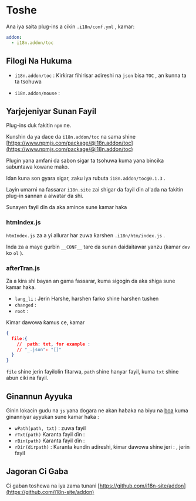 # Toshe

Ana iya saita plug-ins a cikin `.i18n/conf.yml` , kamar:

```yml
addon:
  - i18n.addon/toc
```

## Filogi Na Hukuma

* `i18n.addon/toc` :
  Ƙirƙirar fihirisar adireshi na `json` bisa `TOC` , an kunna ta ta tsohuwa

* `i18n.addon/mouse` :

## Yarjejeniyar Sunan Fayil

Plug-ins duk fakitin `npm` ne.

Kunshin da ya dace da `i18n.addon/toc` na sama shine [https://www.npmjs.com/package/@i18n.addon/toc](https://www.npmjs.com/package/@i18n.addon/toc)

Plugin yana amfani da sabon sigar ta tsohuwa kuma yana bincika sabuntawa kowane mako.

Idan kuna son gyara sigar, zaku iya rubuta `i18n.addon/toc@0.1.3` .

Layin umarni na fassarar `i18n.site` zai shigar da fayil ɗin al'ada na fakitin plug-in sannan a aiwatar da shi.

Sunayen fayil ɗin da aka amince sune kamar haka

### htmIndex.js

`htmIndex.js` za a yi allurar har zuwa ƙarshen `.i18n/htm/index.js` .

Inda za a maye gurbin `__CONF__` tare da sunan daidaitawar yanzu (kamar `dev` ko `ol` ).

### afterTran.js

Za a kira shi bayan an gama fassarar, kuma sigogin da aka shiga sune kamar haka.

* `lang_li` : Jerin Harshe, harshen farko shine harshen tushen
* `changed` :
* `root` :

Ƙimar dawowa ƙamus ce, kamar

```json
{
  file:{
    //  path: txt, for example :
    // "_.json": "[]"
  }
}
```

`file` shine jerin fayilolin fitarwa, `path` shine hanyar fayil, kuma `txt` shine abun ciki na fayil.

## Ginannun Ayyuka

Ginin lokacin gudu na `js` yana dogara ne akan haɓaka na biyu na [boa](https://github.com/boa-dev/boa) kuma ginanniyar ayyukan sune kamar haka :

* `wPath(path, txt)` : zuwa fayil
* `rTxt(path)` Karanta fayil ɗin :
* `rBin(path)` Karanta fayil ɗin :
* `rDir(dirpath)` : Karanta kundin adireshi, ƙimar dawowa shine jeri : , jerin fayil

## Jagoran Ci Gaba

Ci gaban toshewa na iya zama tunani [https://github.com/i18n-site/addon](https://github.com/i18n-site/addon)